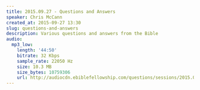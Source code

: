```yaml
---
title: 2015.09.27 - Questions and Answers
speaker: Chris McCann
created_at: 2015-09-27 13:30
slug: questions-and-answers
description: Various questions and answers from the Bible
audio:
  mp3_low:
    length: '44:50'
    bitrate: 32 Kbps
    sample_rate: 22050 Hz
    size: 10.3 MB
    size_bytes: 10759306
    url: http://audiocdn.ebiblefellowship.com/questions/sessions/2015.09.27_McCann_-_Questions_and_Answers.mp3
---
```

